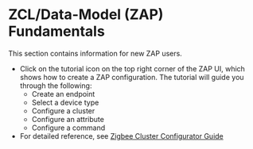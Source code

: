 # ZCL/Data-Model (ZAP) Fundamentals

This section contains information for new ZAP users.

- Click on the tutorial icon on the top right corner of the ZAP UI, which shows how to create a ZAP configuration. The tutorial will guide you through the following:
  - Create an endpoint
  - Select a device type
  - Configure a cluster
  - Configure an attribute
  - Configure a command
- For detailed reference, see [Zigbee Cluster Configurator Guide](https://docs.silabs.com/simplicity-studio-5-users-guide/latest/ss-5-users-guide-developing-with-project-configurator/zigbee-cluster-configurator)